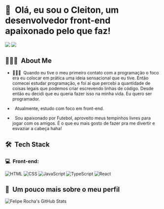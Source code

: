 <h1>👋 &nbsp;Olá, eu sou o Cleiton, um desenvolvedor front-end apaixonado pelo que faz!</h1>
<p align="center">

<a href="https://www.linkedin.com/in/cleiton-sobrinho-17702a249/"><img src="https://img.shields.io/badge/-Cleiton%20Sobrinho-0077B5?style=flat-square&logo=Linkedin&logoColor=white"/></a>
<a href="mailto:cleiton1.life@gmail.com"><img src="https://img.shields.io/badge/-cleiton1.life@gmail.com-D14836?style=flat-square&logo=Gmail&logoColor=white"/></a>

</p>

<h2> 👨🏻‍💻 &nbsp;About Me </h2>

- 👨🏻‍💻 &nbsp;Quando eu tive o meu primeiro contato com a programação o foco era eu colocar em prática uma ideia sensacional que eu tive. Então comecei estudar programação, e foi aí que percebi  a quantidade de coisas legais que podemos criar escrevendo linhas de código. Desde então eu decidi que eu queria fazer isso na minha vida. Eu quero ser programador.

-  &nbsp; Atualmente, estudo com foco em front-end.
-  &nbsp; Sou apaixonado por Futebol, aproveito meus tempinhos livres para jogar com os amigos. É o que eu mais gosto de fazer pra me divertir e esvaziar a cabeça haha!


<h2> 🛠 &nbsp;Tech Stack</h2>
<h3>💻 &nbsp;Front-end:</h3>

![HTML](https://img.shields.io/badge/-HTML-333333?style=flat&logo=HTML5)
![CSS](https://img.shields.io/badge/-CSS-333333?style=flat&logo=CSS3&logoColor=1572B6)
![JavaScript](https://img.shields.io/badge/-JavaScript-333333?style=flat&logo=javascript)
![TypeScript](https://img.shields.io/badge/-TypeScript-333333?style=flat&logo=typescript&logoColor=2D79C7)
![React](https://img.shields.io/badge/-React-333333?style=flat&logo=react)








<h2>🚀 &nbsp;Um pouco mais sobre o meu perfil</h2>

![Felipe Rocha's GitHub Stats](https://github-readme-stats.vercel.app/api?username=cleitonsobrinho&show_icons=true&theme=dracula)
